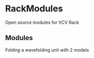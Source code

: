 # RackModules
Open source modules for VCV Rack

## Modules
*Folding* a wavefolding unit with 2 models
